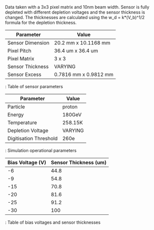 Data taken with a 3x3 pixel matrix and 10nm beam width. Sensor is fully depleted with different depletion voltages and the sensor thickness is changed. The thicknesses are calculated using the w_d = k*(V_b)^1/2 formula for the depletion thickness.


| Parameter        | Value                     |
|------------------|---------------------------|
| Sensor Dimension | 20.2 mm x 10.1168 mm      |
| Pixel Pitch      | 36.4 um x 36.4 um         |
| Pixel Matrix     | 3 x 3                     |
| Sensor Thickness | VARYING                   |
| Sensor Excess    | 0.7816 mm x 0.9812 mm     |

: Table of sensor parameters


| Parameter              | Value   |
|------------------------|---------|
| Particle               | proton  |
| Energy                 | 180GeV  |
| Temperature            | 258.15K |
| Depletion Voltage      | VARYING |
| Digitisation Threshold | 260e    |

: Simulation operational parameters


| Bias Voltage (V) | Sensor Thickness (um)     |
|------------------|---------------------------|
|      -6          |        44.8               |
|      -9          |        54.8               |
|      -15         |        70.8               |
|      -20         |        81.6               |
|      -25         |        91.2               |
|      -30         |        100                |


: Table of bias voltages and sensor thicknesses

